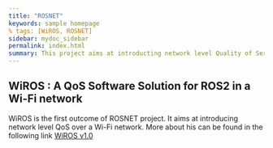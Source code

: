 ```yaml
---
title: "ROSNET"
keywords: sample homepage
% tags: [WiROS, ROSNET]
sidebar: mydoc_sidebar
permalink: index.html
summary: This project aims at introducting network level Quality of Service to the ROS2 stack. We look forward to introduing an end-to-end QoS solution for ROS2 specifically over wireless network for its mission-critical use case. 
---
```


## WiROS : A QoS Software Solution for ROS2 in a Wi-Fi network

WiROS is the first outcome of ROSNET project. It aims at introducing network level QoS over a Wi-Fi network. More about his can be found in the following link [WiROS v1.0](https://bishalj054.github.io/research_projects_website/mydoc_introduction.html#)
